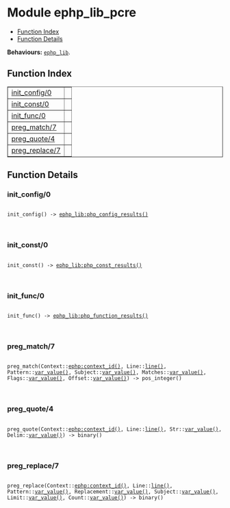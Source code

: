 

# Module ephp_lib_pcre #
* [Function Index](#index)
* [Function Details](#functions)

__Behaviours:__ [`ephp_lib`](ephp_lib.md).

<a name="index"></a>

## Function Index ##


<table width="100%" border="1" cellspacing="0" cellpadding="2" summary="function index"><tr><td valign="top"><a href="#init_config-0">init_config/0</a></td><td></td></tr><tr><td valign="top"><a href="#init_const-0">init_const/0</a></td><td></td></tr><tr><td valign="top"><a href="#init_func-0">init_func/0</a></td><td></td></tr><tr><td valign="top"><a href="#preg_match-7">preg_match/7</a></td><td></td></tr><tr><td valign="top"><a href="#preg_quote-4">preg_quote/4</a></td><td></td></tr><tr><td valign="top"><a href="#preg_replace-7">preg_replace/7</a></td><td></td></tr></table>


<a name="functions"></a>

## Function Details ##

<a name="init_config-0"></a>

### init_config/0 ###

<pre><code>
init_config() -&gt; <a href="ephp_lib.md#type-php_config_results">ephp_lib:php_config_results()</a>
</code></pre>
<br />

<a name="init_const-0"></a>

### init_const/0 ###

<pre><code>
init_const() -&gt; <a href="ephp_lib.md#type-php_const_results">ephp_lib:php_const_results()</a>
</code></pre>
<br />

<a name="init_func-0"></a>

### init_func/0 ###

<pre><code>
init_func() -&gt; <a href="ephp_lib.md#type-php_function_results">ephp_lib:php_function_results()</a>
</code></pre>
<br />

<a name="preg_match-7"></a>

### preg_match/7 ###

<pre><code>
preg_match(Context::<a href="ephp.md#type-context_id">ephp:context_id()</a>, Line::<a href="#type-line">line()</a>, Pattern::<a href="#type-var_value">var_value()</a>, Subject::<a href="#type-var_value">var_value()</a>, Matches::<a href="#type-var_value">var_value()</a>, Flags::<a href="#type-var_value">var_value()</a>, Offset::<a href="#type-var_value">var_value()</a>) -&gt; pos_integer()
</code></pre>
<br />

<a name="preg_quote-4"></a>

### preg_quote/4 ###

<pre><code>
preg_quote(Context::<a href="ephp.md#type-context_id">ephp:context_id()</a>, Line::<a href="#type-line">line()</a>, Str::<a href="#type-var_value">var_value()</a>, Delim::<a href="#type-var_value">var_value()</a>) -&gt; binary()
</code></pre>
<br />

<a name="preg_replace-7"></a>

### preg_replace/7 ###

<pre><code>
preg_replace(Context::<a href="ephp.md#type-context_id">ephp:context_id()</a>, Line::<a href="#type-line">line()</a>, Pattern::<a href="#type-var_value">var_value()</a>, Replacement::<a href="#type-var_value">var_value()</a>, Subject::<a href="#type-var_value">var_value()</a>, Limit::<a href="#type-var_value">var_value()</a>, Count::<a href="#type-var_value">var_value()</a>) -&gt; binary()
</code></pre>
<br />

